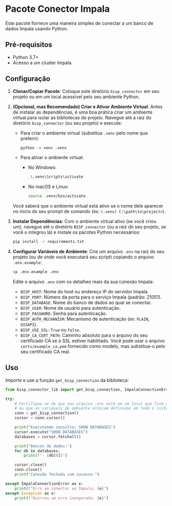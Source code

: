# Pacote Conector Impala

Este pacote fornece uma maneira simples de conectar a um banco de dados Impala usando Python.

## Pré-requisitos

- Python 3.7+
- Acesso a um cluster Impala.

## Configuração

1.  **Clonar/Copiar Pacote**:
    Coloque este diretório `bisp_connector` em seu projeto ou em um local acessível pelo seu ambiente Python.

2.  **(Opcional, mas Recomendado) Criar e Ativar Ambiente Virtual**:
    Antes de instalar as dependências, é uma boa prática criar um ambiente virtual para isolar as bibliotecas do projeto. Navegue até a raiz do diretório `bisp_connector` (ou seu projeto) e execute:

    *   Para criar o ambiente virtual (substitua `.venv` pelo nome que preferir):
        ```bash
        python -m venv .venv
        ```

    *   Para ativar o ambiente virtual:
        *   No Windows:
            ```bash
            .\.venv\Scripts\activate
            ```
        *   No macOS e Linux:
            ```bash
            source .venv/bin/activate
            ```
    Você saberá que o ambiente virtual está ativo se o nome dele aparecer no início do seu prompt de comando (ex: `(.venv) C:\path\to\project>`).

3.  **Instalar Dependências**:
    Com o ambiente virtual ativo (se você criou um), navegue até o diretório `BISP_connector` (ou a raiz do seu projeto, se você o integrou lá) e instale os pacotes Python necessários:
    ```bash
    pip install -r requirements.txt
    ```

4.  **Configurar Variáveis de Ambiente**:
    Crie um arquivo `.env` na raiz do seu projeto (ou de onde você executará seu script) copiando o arquivo `.env.example`:
    ```bash
    cp .env.example .env
    ```
    Edite o arquivo `.env` com os detalhes reais da sua conexão Impala:
    - `BISP_HOST`: Nome do host ou endereço IP do servidor Impala.
    - `BISP_PORT`: Número da porta para o serviço Impala (padrão: 21051).
    - `BISP_DATABASE`: Nome do banco de dados ao qual se conectar.
    - `BISP_USER`: Nome de usuário para autenticação.
    - `BISP_PASSWORD`: Senha para autenticação.
    - `BISP_AUTH_MECHANISM`: Mecanismo de autenticação (ex: `PLAIN`, `GSSAPI`).
    - `BISP_USE_SSL`: `True` ou `False`.
    - `BISP_CA_CERT_PATH`: Caminho absoluto para o arquivo do seu certificado CA se o SSL estiver habilitado. Você pode usar o arquivo `certs/example_ca.pem` fornecido como modelo, mas substitua-o pelo seu certificado CA real.

## Uso

Importe e use a função `get_bisp_connection` da biblioteca:

```python
from bisp_connector_lib import get_bisp_connection, ImpalaConnectionError

try:
    # Certifique-se de que seu arquivo .env está em um local que find_dotenv() possa encontrar,
    # ou que as variáveis de ambiente estejam definidas em todo o sistema.
    conn = get_bisp_connection()
    cursor = conn.cursor()

    print("Executando consulta: SHOW DATABASES")
    cursor.execute("SHOW DATABASES")
    databases = cursor.fetchall()

    print("Bancos de dados:")
    for db in databases:
        print(f"- {db[0]}")

    cursor.close()
    conn.close()
    print("Conexão fechada com sucesso.")

except ImpalaConnectionError as e:
    print(f"Erro ao conectar ao Impala: {e}")
except Exception as e:
    print(f"Ocorreu um erro inesperado: {e}")